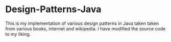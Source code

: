 # Design-Patterns-Java
This is my implementation of various design patterns in Java taken taken from various books, internet and wikipedia. I have modified the source code to my liking.
